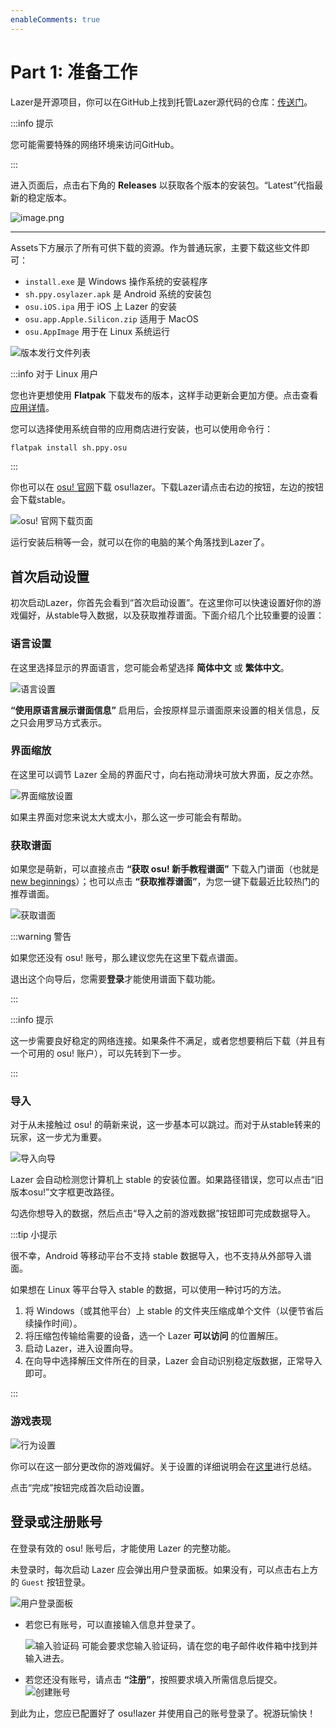 ```yaml
---
enableComments: true
---
```


# Part 1: 准备工作

Lazer是开源项目，你可以在GitHub上找到托管Lazer源代码的仓库：[传送门](https://github.com/ppy/osu)。

:::info 提示

您可能需要特殊的网络环境来访问GitHub。

:::

进入页面后，点击右下角的 **Releases** 以获取各个版本的安装包。“Latest”代指最新的稳定版本。

![image.png](img/gh-repo.png)

---

Assets下方展示了所有可供下载的资源。作为普通玩家，主要下载这些文件即可：

- `install.exe` 是 Windows 操作系统的安装程序
- `sh.ppy.osylazer.apk` 是 Android 系统的安装包
- `osu.iOS.ipa` 用于 iOS 上 Lazer 的安装
- `osu.app.Apple.Silicon.zip` 适用于 MacOS
- `osu.AppImage` 用于在 Linux 系统运行

![版本发行文件列表](img/gh-assets.png)

:::info 对于 Linux 用户

您也许更想使用 **Flatpak** 下载发布的版本，这样手动更新会更加方便。点击查看[应用详情](https://flathub.org/apps/sh.ppy.osu)。

您可以选择使用系统自带的应用商店进行安装，也可以使用命令行：

```sh
flatpak install sh.ppy.osu
```

:::

你也可以在 [osu! 官网](https://osu.ppy.sh/home/download)下载 osu!lazer。下载Lazer请点击右边的按钮，左边的按钮会下载stable。

![osu! 官网下载页面](img/download-page.png)

运行安装后稍等一会，就可以在你的电脑的某个角落找到Lazer了。

## 首次启动设置

初次启动Lazer，你首先会看到“首次启动设置”。在这里你可以快速设置好你的游戏偏好，从stable导入数据，以及获取推荐谱面。下面介绍几个比较重要的设置：

### 语言设置

在这里选择显示的界面语言，您可能会希望选择 **简体中文** 或 **繁体中文**。

![语言设置](img/setup-lang.png)

**“使用原语言展示谱面信息”** 启用后，会按原样显示谱面原来设置的相关信息，反之只会用罗马方式表示。

### 界面缩放

在这里可以调节 Lazer 全局的界面尺寸，向右拖动滑块可放大界面，反之亦然。

![界面缩放设置](img/setup-size.png)

如果主界面对您来说太大或太小，那么这一步可能会有帮助。

### 获取谱面

如果您是萌新，可以直接点击 **“获取 osu! 新手教程谱面”** 下载入门谱面（也就是 [new beginnings](https://osu.ppy.sh/beatmapsets/1011011#osu/2116202)）；也可以点击 **“获取推荐谱面”**，为您一键下载最近比较热门的推荐谱面。

![获取谱面](img/setup-getmap.png)

:::warning 警告

如果您还没有 osu! 账号，那么建议您先在这里下载点谱面。

退出这个向导后，您需要**登录**才能使用谱面下载功能。

:::

:::info 提示

这一步需要良好稳定的网络连接。如果条件不满足，或者您想要稍后下载（并且有一个可用的 osu! 账户），可以先转到下一步。

:::

### 导入

对于从未接触过 osu! 的萌新来说，这一步基本可以跳过。而对于从stable转来的玩家，这一步尤为重要。

![导入向导](img/setup-import.png)

Lazer 会自动检测您计算机上 stable 的安装位置。如果路径错误，您可以点击“旧版本osu!”文字框更改路径。

勾选你想导入的数据，然后点击“导入之前的游戏数据”按钮即可完成数据导入。

:::tip 小提示

很不幸，Android 等移动平台不支持 stable 数据导入，也不支持从外部导入谱面。

如果想在 Linux 等平台导入 stable 的数据，可以使用一种讨巧的方法。

1. 将 Windows（或其他平台）上 stable 的文件夹压缩成单个文件（以便节省后续操作时间）。
2. 将压缩包传输给需要的设备，选一个 Lazer **可以访问** 的位置解压。
3. 启动 Lazer，进入设置向导。
4. 在向导中选择解压文件所在的目录，Lazer 会自动识别稳定版数据，正常导入即可。

:::

### 游戏表现

![行为设置](img/setup-behave.png)

你可以在这一部分更改你的游戏偏好。关于设置的详细说明会在[这里](setting)进行总结。

点击“完成”按钮完成首次启动设置。

## 登录或注册账号

在登录有效的 osu! 账号后，才能使用 Lazer 的完整功能。

未登录时，每次启动 Lazer 应会弹出用户登录面板。如果没有，可以点击右上方的 `Guest` 按钮登录。

![用户登录面板](img/user-login.png)

- 若您已有账号，可以直接输入信息并登录了。

  ![输入验证码](img/auth-code.png)
  可能会要求您输入验证码，请在您的电子邮件收件箱中找到并输入进去。
- 若您还没有账号，请点击 **“注册”**，按照要求填入所需信息后提交。
  ![创建账号](img/new-account.png)

到此为止，您应已配置好了 osu!lazer 并使用自己的账号登录了。祝游玩愉快！
